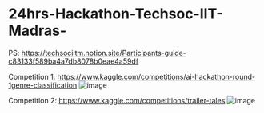 # 24hrs-Hackathon-Techsoc-IIT-Madras-

PS: https://techsociitm.notion.site/Participants-guide-c83133f589ba4a7db8078b0eae4a59df

Competition 1: https://www.kaggle.com/competitions/ai-hackathon-round-1genre-classification
![image](https://github.com/KD008/24hrs-Hackathon-Techsoc-IIT-Madras-/assets/60615641/829e8590-8cc7-45f5-a6e6-1304bd7f7c5f)



Competition 2: https://www.kaggle.com/competitions/trailer-tales
![image](https://github.com/KD008/24hrs-Hackathon-Techsoc-IIT-Madras-/assets/60615641/625ee21c-24a5-4b35-a2d3-188b7d54ab06)
